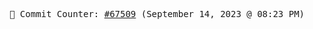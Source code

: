 <p align="center">
    <samp>
        📮 Commit Counter: <a href="https://github.com/Javascript-void0/Javascript-void0/commits/main">#67509</a> (September 14, 2023 @ 08:23 PM)
    </samp>
</p>